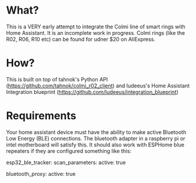 # What?
This is a VERY early attempt to integrate the Colmi line of smart rings with Home Assistant. It is an incomplete work in progress.
Colmi rings (like the R02, R06, R10 etc) can be found for udner $20 on AliExpress.

# How?
This is built on top of tahnok's Python API (https://github.com/tahnok/colmi_r02_client) and ludeeus's Home Assistant Integration blueprint (https://github.com/ludeeus/integration_blueprint)

# Requirements
Your home assistant device must have the ability to make active Bluetooth Low Energy (BLE) connections. The bluetooth adapter in a raspberry pi or intel motherboard will satisfy this. It should also work with ESPHome blue repeaters if they are configured something like this:

esp32_ble_tracker:
  scan_parameters:
    active: true

bluetooth_proxy:
  active: true